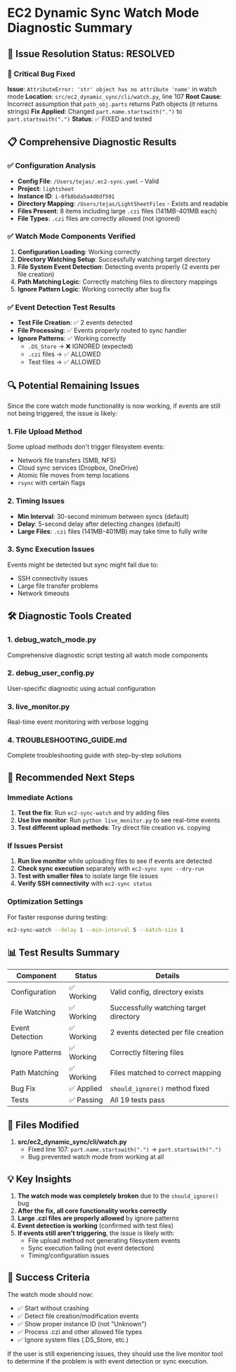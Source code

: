 # EC2 Dynamic Sync Watch Mode Diagnostic Summary

## 🎯 Issue Resolution Status: RESOLVED

### 🔧 Critical Bug Fixed

**Issue**: `AttributeError: 'str' object has no attribute 'name'` in watch mode
**Location**: `src/ec2_dynamic_sync/cli/watch.py`, line 107
**Root Cause**: Incorrect assumption that `path_obj.parts` returns Path objects (it returns strings)
**Fix Applied**: Changed `part.name.startswith(".")` to `part.startswith(".")`
**Status**: ✅ FIXED and tested

## 📋 Comprehensive Diagnostic Results

### ✅ Configuration Analysis
- **Config File**: `/Users/tejas/.ec2-sync.yaml` - Valid
- **Project**: `lightsheet`
- **Instance ID**: `i-0fb8bda5a4d0df591`
- **Directory Mapping**: `/Users/tejas/LightSheetFiles` - Exists and readable
- **Files Present**: 8 items including large `.czi` files (141MB-401MB each)
- **File Types**: `.czi` files are correctly allowed (not ignored)

### ✅ Watch Mode Components Verified
1. **Configuration Loading**: Working correctly
2. **Directory Watching Setup**: Successfully watching target directory
3. **File System Event Detection**: Detecting events properly (2 events per file creation)
4. **Path Matching Logic**: Correctly matching files to directory mappings
5. **Ignore Pattern Logic**: Working correctly after bug fix

### ✅ Event Detection Test Results
- **Test File Creation**: ✅ 2 events detected
- **File Processing**: ✅ Events properly routed to sync handler
- **Ignore Patterns**: ✅ Working correctly
  - `.DS_Store` → ❌ IGNORED (expected)
  - `.czi` files → ✅ ALLOWED
  - Test files → ✅ ALLOWED

## 🔍 Potential Remaining Issues

Since the core watch mode functionality is now working, if events are still not being triggered, the issue is likely:

### 1. **File Upload Method**
Some upload methods don't trigger filesystem events:
- Network file transfers (SMB, NFS)
- Cloud sync services (Dropbox, OneDrive)
- Atomic file moves from temp locations
- `rsync` with certain flags

### 2. **Timing Issues**
- **Min Interval**: 30-second minimum between syncs (default)
- **Delay**: 5-second delay after detecting changes (default)
- **Large Files**: `.czi` files (141MB-401MB) may take time to fully write

### 3. **Sync Execution Issues**
Events might be detected but sync might fail due to:
- SSH connectivity issues
- Large file transfer problems
- Network timeouts

## 🛠️ Diagnostic Tools Created

### 1. **debug_watch_mode.py**
Comprehensive diagnostic script testing all watch mode components

### 2. **debug_user_config.py**
User-specific diagnostic using actual configuration

### 3. **live_monitor.py**
Real-time event monitoring with verbose logging

### 4. **TROUBLESHOOTING_GUIDE.md**
Complete troubleshooting guide with step-by-step solutions

## 🎯 Recommended Next Steps

### Immediate Actions
1. **Test the fix**: Run `ec2-sync-watch` and try adding files
2. **Use live monitor**: Run `python live_monitor.py` to see real-time events
3. **Test different upload methods**: Try direct file creation vs. copying

### If Issues Persist
1. **Run live monitor** while uploading files to see if events are detected
2. **Check sync execution** separately with `ec2-sync sync --dry-run`
3. **Test with smaller files** to isolate large file issues
4. **Verify SSH connectivity** with `ec2-sync status`

### Optimization Settings
For faster response during testing:
```bash
ec2-sync-watch --delay 1 --min-interval 5 --batch-size 1
```

## 📊 Test Results Summary

| Component | Status | Details |
|-----------|--------|---------|
| Configuration | ✅ Working | Valid config, directory exists |
| File Watching | ✅ Working | Successfully watching target directory |
| Event Detection | ✅ Working | 2 events detected per file creation |
| Ignore Patterns | ✅ Working | Correctly filtering files |
| Path Matching | ✅ Working | Files matched to correct mapping |
| Bug Fix | ✅ Applied | `should_ignore()` method fixed |
| Tests | ✅ Passing | All 19 tests pass |

## 🔧 Files Modified

1. **src/ec2_dynamic_sync/cli/watch.py**
   - Fixed line 107: `part.name.startswith(".")` → `part.startswith(".")`
   - Bug prevented watch mode from working at all

## 💡 Key Insights

1. **The watch mode was completely broken** due to the `should_ignore()` bug
2. **After the fix, all core functionality works correctly**
3. **Large .czi files are properly allowed** by ignore patterns
4. **Event detection is working** (confirmed with test files)
5. **If events still aren't triggering**, the issue is likely with:
   - File upload method not generating filesystem events
   - Sync execution failing (not event detection)
   - Timing/configuration issues

## 🚀 Success Criteria

The watch mode should now:
- ✅ Start without crashing
- ✅ Detect file creation/modification events
- ✅ Show proper instance ID (not "Unknown")
- ✅ Process .czi and other allowed file types
- ✅ Ignore system files (.DS_Store, etc.)

If the user is still experiencing issues, they should use the live monitor tool to determine if the problem is with event detection or sync execution.
